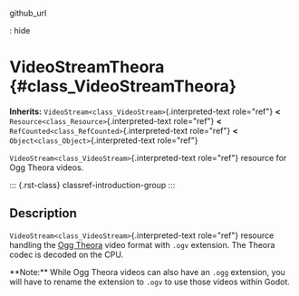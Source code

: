 github_url

:   hide

# VideoStreamTheora {#class_VideoStreamTheora}

**Inherits:** `VideoStream<class_VideoStream>`{.interpreted-text
role="ref"} **\<** `Resource<class_Resource>`{.interpreted-text
role="ref"} **\<** `RefCounted<class_RefCounted>`{.interpreted-text
role="ref"} **\<** `Object<class_Object>`{.interpreted-text role="ref"}

`VideoStream<class_VideoStream>`{.interpreted-text role="ref"} resource
for Ogg Theora videos.

::: {.rst-class}
classref-introduction-group
:::

## Description

`VideoStream<class_VideoStream>`{.interpreted-text role="ref"} resource
handling the [Ogg Theora](https://www.theora.org/) video format with
`.ogv` extension. The Theora codec is decoded on the CPU.

\*\*Note:\*\* While Ogg Theora videos can also have an `.ogg` extension,
you will have to rename the extension to `.ogv` to use those videos
within Godot.
